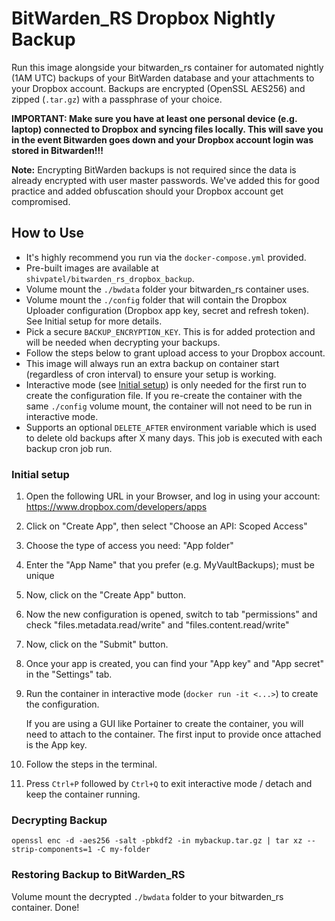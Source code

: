 # BitWarden_RS Dropbox Nightly Backup
Run this image alongside your bitwarden_rs container for automated nightly (1AM UTC) backups of your BitWarden database and your attachments to your Dropbox account. Backups are encrypted (OpenSSL AES256) and zipped (`.tar.gz`) with a passphrase of your choice.

**IMPORTANT: Make sure you have at least one personal device (e.g. laptop) connected to Dropbox and syncing files locally. This will save you in the event Bitwarden goes down and your Dropbox account login was stored in Bitwarden!!!**

**Note:** Encrypting BitWarden backups is not required since the data is already encrypted with user master passwords. We've added this for good practice and added obfuscation should your Dropbox account get compromised.

## How to Use
- It's highly recommend you run via the `docker-compose.yml` provided.
- Pre-built images are available at `shivpatel/bitwarden_rs_dropbox_backup`.
- Volume mount the `./bwdata` folder your bitwarden_rs container uses.
- Volume mount the `./config` folder that will contain the Dropbox Uploader configuration (Dropbox app key, secret and refresh token). See Initial setup for more details.
- Pick a secure `BACKUP_ENCRYPTION_KEY`. This is for added protection and will be needed when decrypting your backups.
- Follow the steps below to grant upload access to your Dropbox account.
- This image will always run an extra backup on container start (regardless of cron interval) to ensure your setup is working.
- Interactive mode (see [Initial setup](#Initial-setup)) is only needed for the first run to create the configuration file. If you re-create the container with the same `./config` volume mount, the container will not need to be run in interactive mode. 
- Supports an optional `DELETE_AFTER` environment variable which is used to delete old backups after X many days. This job is executed with each backup cron job run.

### Initial setup
1. Open the following URL in your Browser, and log in using your account: https://www.dropbox.com/developers/apps
2. Click on "Create App", then select "Choose an API: Scoped Access"
3. Choose the type of access you need: "App folder"
4. Enter the "App Name" that you prefer (e.g. MyVaultBackups); must be unique
5. Now, click on the "Create App" button.
6. Now the new configuration is opened, switch to tab "permissions" and check "files.metadata.read/write" and "files.content.read/write"
7. Now, click on the "Submit" button.
8. Once your app is created, you can find your "App key" and "App secret" in the "Settings" tab.
9. Run the container in interactive mode (`docker run -it <...>`) to create the configuration. 
    
    If you are using a GUI like Portainer to create the container, you will need to attach to the container. The first input to provide once attached is the App key.

10. Follow the steps in the terminal.
11. Press `Ctrl+P` followed by `Ctrl+Q` to exit interactive mode / detach and keep the container running.

### Decrypting Backup
`openssl enc -d -aes256 -salt -pbkdf2 -in mybackup.tar.gz | tar xz --strip-components=1 -C my-folder`

### Restoring Backup to BitWarden_RS
Volume mount the decrypted `./bwdata` folder to your bitwarden_rs container. Done!
